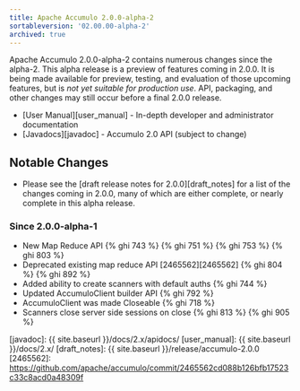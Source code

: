 ```yaml
---
title: Apache Accumulo 2.0.0-alpha-2
sortableversion: '02.00.00-alpha-2'
archived: true
---
```


Apache Accumulo 2.0.0-alpha-2 contains numerous changes since the alpha-2. This
alpha release is a preview of features coming in 2.0.0. It is being made
available for preview, testing, and evaluation of those upcoming features, but
is *not yet suitable for production use*. API, packaging, and other changes may
still occur before a final 2.0.0 release.

* [User Manual][user_manual] - In-depth developer and administrator documentation
* [Javadocs][javadoc] - Accumulo 2.0 API (subject to change)

## Notable Changes

* Please see the [draft release notes for 2.0.0][draft_notes] for a list of the
  changes coming in 2.0.0, many of which are either complete, or nearly
  complete in this alpha release.

### Since 2.0.0-alpha-1

 * New Map Reduce API {% ghi 743 %} {% ghi  751 %} {% ghi 753 %} {% ghi 803 %}
 * Deprecated existing map reduce API [2465562][2465562] {% ghi 804 %}  {% ghi 892 %}
 * Added ability to create scanners with default auths {% ghi 744 %}
 * Updated AccumuloClient builder API {% ghi 792 %}
 * AccumuloClient was made Closeable {% ghi 718 %}
 * Scanners close server side sessions on close {% ghi 813 %} {% ghi 905 %}

[javadoc]: {{ site.baseurl }}/docs/2.x/apidocs/
[user_manual]: {{ site.baseurl }}/docs/2.x/
[draft_notes]: {{ site.baseurl }}/release/accumulo-2.0.0
[2465562]: https://github.com/apache/accumulo/commit/2465562cd088b126bfb17523c33c8acd0a48309f
